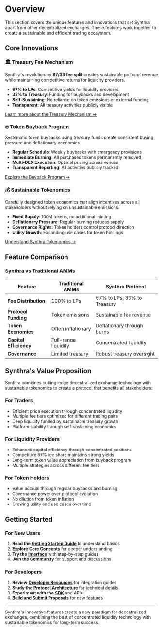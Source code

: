# Overview

This section covers the unique features and innovations that set Synthra apart from other decentralized exchanges. These features work together to create a sustainable and efficient trading ecosystem.

## Core Innovations

### 🏛️ Treasury Fee Mechanism

Synthra's revolutionary **67/33 fee split** creates sustainable protocol revenue while maintaining competitive returns for liquidity providers.

* **67% to LPs**: Competitive yields for liquidity providers
* **33% to Treasury**: Funding for buybacks and development
* **Self-Sustaining**: No reliance on token emissions or external funding
* **Transparent**: All treasury activities publicly visible

[Learn more about the Treasury Mechanism →](treasury-mechanism.md)

### 🔥 Token Buyback Program

Systematic token buybacks using treasury funds create consistent buying pressure and deflationary economics.

* **Regular Schedule**: Weekly buybacks with emergency provisions
* **Immediate Burning**: All purchased tokens permanently removed
* **Multi-DEX Execution**: Optimal pricing across venues
* **Transparent Reporting**: All activities publicly tracked

[Explore the Buyback Program →](buyback-program.md)

### 💰 Sustainable Tokenomics

Carefully designed token economics that align incentives across all stakeholders without relying on unsustainable emissions.

* **Fixed Supply**: 100M tokens, no additional minting
* **Deflationary Pressure**: Regular burning reduces supply
* **Governance Rights**: Token holders control protocol direction
* **Utility Growth**: Expanding use cases for token holdings

[Understand Synthra Tokenomics →](tokenomics.md)

## Feature Comparison

### Synthra vs Traditional AMMs

| Feature                | Traditional AMMs     | Synthra Protocol            |
| ---------------------- | -------------------- | --------------------------- |
| **Fee Distribution**   | 100% to LPs          | 67% to LPs, 33% to Treasury |
| **Protocol Funding**   | Token emissions      | Sustainable fee revenue     |
| **Token Economics**    | Often inflationary   | Deflationary through burns  |
| **Capital Efficiency** | Full-range liquidity | Concentrated liquidity      |
| **Governance**         | Limited treasury     | Robust treasury oversight   |

## Synthra's Value Proposition

Synthra combines cutting-edge decentralized exchange technology with sustainable tokenomics to create a protocol that benefits all stakeholders:

### For Traders

* Efficient price execution through concentrated liquidity
* Multiple fee tiers optimized for different trading pairs
* Deep liquidity funded by sustainable treasury growth
* Platform stability through self-sustaining economics

### For Liquidity Providers

* Enhanced capital efficiency through concentrated positions
* Competitive 67% fee share maintains strong yields
* Long-term token value appreciation from buyback program
* Multiple strategies across different fee tiers

### For Token Holders

* Value accrual through regular buybacks and burning
* Governance power over protocol evolution
* No dilution from token inflation
* Growing utility and use cases over time

## Getting Started

### For New Users

1. **Read the** [**Getting Started Guide**](../getting-started.md) to understand basics
2. **Explore** [**Core Concepts**](../core-concepts/) for deeper understanding
3. **Try the** [**Interface**](../interface/) with step-by-step guides
4. **Join the Community** for support and discussions

### For Developers

1. **Review** [**Developer Resources**](../developers/) for integration guides
2. **Study the** [**Protocol Architecture**](../protocol/) for technical details
3. **Experiment with the** [**SDK**](../developers/sdk.md) and APIs
4. **Build and Submit Proposals** for new features

***

Synthra's innovative features create a new paradigm for decentralized exchanges, combining the best of concentrated liquidity technology with sustainable tokenomics for long-term success.
